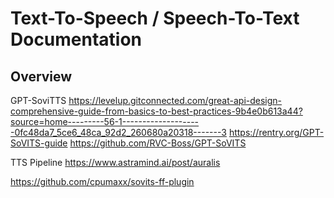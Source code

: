 # Text-To-Speech / Speech-To-Text Documentation

## Overview



GPT-SoviTTS
https://levelup.gitconnected.com/great-api-design-comprehensive-guide-from-basics-to-best-practices-9b4e0b613a44?source=home---------56-1--------------------0fc48da7_5ce6_48ca_92d2_260680a20318-------3
https://rentry.org/GPT-SoVITS-guide
https://github.com/RVC-Boss/GPT-SoVITS


TTS Pipeline
    https://www.astramind.ai/post/auralis

https://github.com/cpumaxx/sovits-ff-plugin